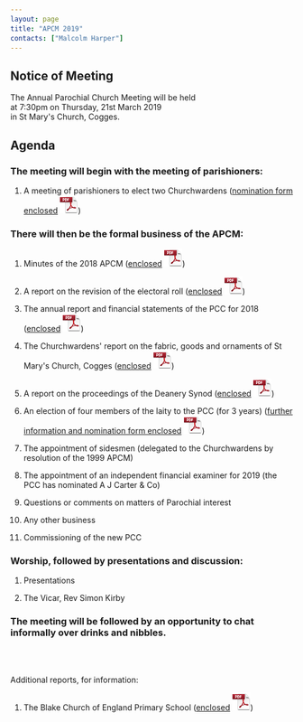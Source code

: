 ```yaml
---
layout: page
title: "APCM 2019"
contacts: ["Malcolm Harper"]
---
```

## Notice of Meeting

The Annual Parochial Church Meeting will be held<br>
at 7:30pm on Thursday, 21st March 2019<br>
in St Mary's Church, Cogges.

## Agenda

### The meeting will begin with the meeting of parishioners:

1. A meeting of parishioners to elect two Churchwardens
([nomination form enclosed](/documents/apcm/2019/Nomination%20for%20Churchwarden.pdf "Opens link to the 'Nomination for Churchwarden' pdf document.") ![PDF](/images/pdficon_large.png))


### There will then be the formal business of the APCM:

1. Minutes of the 2018 APCM
([enclosed](/documents/apcm/2018/Apcm18_minutes.pdf "Opens link to the 'Apcm18_minutes' pdf document.") ![PDF](/images/pdficon_large.png))

2. A report on the revision of the electoral roll
([enclosed](/documents/apcm/2019/Electoral%20Roll%20Report%202019.pdf "Opens link to the 'Electoral Roll Report 2019' pdf document.") ![PDF](/images/pdficon_large.png))

3. The annual report and financial statements of the PCC for 2018
([enclosed](/documents/apcm/2019/AR+FS_2018.pdf "Opens link to the 'AR+FS_2018' pdf document.") ![PDF](/images/pdficon_large.png))

4. The Churchwardens' report on the fabric, goods and ornaments of St Mary's Church, Cogges
([enclosed](/documents/apcm/2019/2019%20APCM%20CW%20Report%20Fabric%20Goods%20and%20Ornaments.pdf "Opens link to the '2019 APCM CW Report Fabric Goods and Ornaments' pdf document.") ![PDF](/images/pdficon_large.png))

5. A report on the proceedings of the Deanery Synod
([enclosed](/documents/apcm/2019/Deanery%20Synod%20Annual%20Report_APCM_2019.pdf "Opens link to the 'Deanery Synod Annual Report_APCM_2019' pdf document.") ![PDF](/images/pdficon_large.png))

6. An election of four members of the laity to the PCC (for 3 years)
([further information and nomination form enclosed](/documents/apcm/2019/Information%20for%20Prospective%20PCC%20Members%20(2019).pdf "Opens link to the 'Information for Prospective PCC Members (2019)' pdf document.") ![PDF](/images/pdficon_large.png))

8. The appointment of sidesmen (delegated to the Churchwardens by resolution of the 1999 APCM)

9. The appointment of an independent financial examiner for 2019 (the PCC has nominated A J Carter & Co)

10. Questions or comments on matters of Parochial interest

11. Any other business

12. Commissioning of the new PCC

### Worship, followed by presentations and discussion:

1. Presentations<br>
<!--   a. Youth - - Ben Osman<br>
   b. Children - - Children's team<br>
   c. Home School Link and TLG coaches - - Judith Ledden<br>
   d. Mission Thinking - - Rev Rich White -->

2. The Vicar, Rev Simon Kirby<br>

<!-- *This year at our vision night we will look back in gratitude for some of the things that God has achieved in and through us this last year and look forward in anticipation and expectation as we consider some of the plans for 2019.*  -->

### The meeting will be followed by an opportunity to chat informally over drinks and nibbles.

<br><br>

Additional reports, for information:

1. The Blake Church of England Primary School
([enclosed](/documents/apcm/2019/Blake%20APCM%20report%202019.pdf "Opens link to the 'Blake APCM report 2019' pdf document.") ![PDF](/images/pdficon_large.png))

<br><br>

